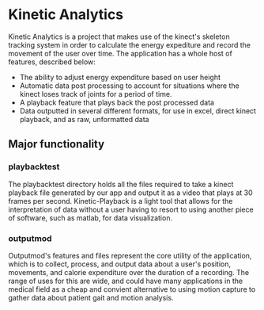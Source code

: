 # Kinetic Analytics

Kinetic Analytics is a project that makes use of the kinect's skeleton tracking system in order to calculate the energy expediture and record the movement of the user over time. The application has a whole host of features, described below:

*	The ability to adjust energy expenditure based on user height
*	Automatic data post processing to account for situations where the kinect loses track of joints for a period of time.
*	A playback feature that plays back the post processed data
*	Data outputted in several different formats, for use in excel, direct kinect playback, and as raw, unformatted data

## Major functionality

### playbacktest

The playbacktest directory holds all the files required to take a kinect playback file generated by our app and output it as a video that plays at 30 frames per second. Kinetic-Playback is a light tool that allows for the interpretation of data without a user having to resort to using another piece of software, such as matlab, for data visualization.

### outputmod

Outputmod's features and files represent the core utility of the application, which is to collect, process, and output data about a user's position, movements, and calorie expenditure over the duration of a recording. The range of uses for this are wide, and could have many applications in the medical field as a cheap and convient alternative to using motion capture to gather data about patient gait and motion analysis.
